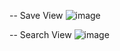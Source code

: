 -- Save View
![image](https://user-images.githubusercontent.com/98713935/194776133-da04e603-1d6b-4a75-b84f-46f75ac78a7a.png)

-- Search View
![image](https://user-images.githubusercontent.com/98713935/194776147-a8e3fbf8-94ea-467d-9032-ad66f51d9897.png)
